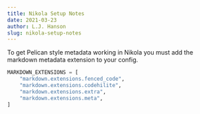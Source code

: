 ```yaml
---
title: Nikola Setup Notes
date: 2021-03-23
author: L.J. Hanson
slug: nikola-setup-notes
---
```

To get Pelican style metadata working in Nikola you must add the markdown
metadata extension to your config.

```python
MARKDOWN_EXTENSIONS = [
    "markdown.extensions.fenced_code",
    "markdown.extensions.codehilite",
    "markdown.extensions.extra",
    "markdown.extensions.meta",
]
```
